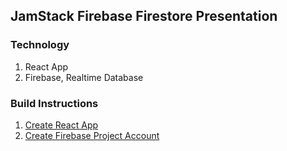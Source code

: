 ## JamStack Firebase Firestore Presentation

### Technology

1. React App
2. Firebase, Realtime Database

### Build Instructions

1. [Create React App](https://reactjs.org/docs/create-a-new-react-app.html#create-react-app)
2. [Create Firebase Project Account](https://www.youtube.com/watch?v=-3GkNz1lfCE)
